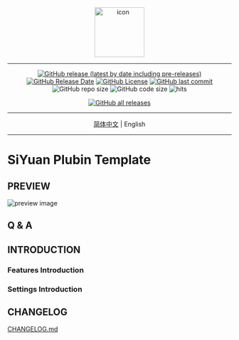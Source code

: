 <div align="center">
<img alt="icon" src="https://cdn.jsdelivr.net/gh/Zuoqiu-Yingyi/siyuan-plugin-keepass/public/icon.png" style="width: 8em; height: 8em;">

---
[![GitHub release (latest by date including pre-releases)](https://img.shields.io/github/v/release/Zuoqiu-Yingyi/siyuan-plugin-keepass?include_prereleases&style=flat-square)](https://github.com/Zuoqiu-Yingyi/siyuan-plugin-keepass/releases/latest)
[![GitHub Release Date](https://img.shields.io/github/release-date/Zuoqiu-Yingyi/siyuan-plugin-keepass?style=flat-square)](https://github.com/Zuoqiu-Yingyi/siyuan-plugin-keepass/releases/latest)
[![GitHub License](https://img.shields.io/github/license/Zuoqiu-Yingyi/siyuan-plugin-keepass?style=flat-square)](https://github.com/Zuoqiu-Yingyi/siyuan-plugin-keepass/blob/main/LICENSE)
[![GitHub last commit](https://img.shields.io/github/last-commit/Zuoqiu-Yingyi/siyuan-plugin-keepass?style=flat-square)](https://github.com/Zuoqiu-Yingyi/siyuan-plugin-keepass/commits/main)
![GitHub repo size](https://img.shields.io/github/repo-size/Zuoqiu-Yingyi/siyuan-plugin-keepass?style=flat-square)
![GitHub code size](https://img.shields.io/github/languages/code-size/Zuoqiu-Yingyi/siyuan-plugin-keepass.svg?style=flat-square)
![hits](https://hits.b3log.org/Zuoqiu-Yingyi/siyuan-plugin-keepass.svg)
<!-- ![jsDelivr hits (GitHub)](https://img.shields.io/jsdelivr/gh/hy/Zuoqiu-Yingyi/siyuan-packages-keepass?style=flat-square) -->
[![GitHub all releases](https://img.shields.io/github/downloads/Zuoqiu-Yingyi/siyuan-plugin-keepass/total?style=flat-square)](https://github.com/Zuoqiu-Yingyi/siyuan-plugin-keepass/releases)

---
[简体中文](./README_zh_CN.md) \| English

---
</div>

# SiYuan Plubin Template

## PREVIEW

![preview image](https://cdn.jsdelivr.net/gh/Zuoqiu-Yingyi/siyuan-plugin-keepass/public/preview.png)

## Q & A

## INTRODUCTION

### Features Introduction

### Settings Introduction

## CHANGELOG

[CHANGELOG.md](https://github.com/Zuoqiu-Yingyi/siyuan-plugin-keepass/blob/main/CHANGELOG.md)
